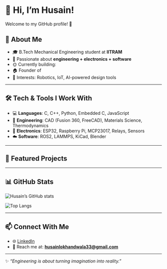 # 👋 Hi, I’m Husain!

Welcome to my GitHub profile! 🚀  

## 🌟 About Me
- 🎓 B.Tech Mechanical Engineering student at **IITRAM**  
- 🔧 Passionate about **engineering + electronics + software**  
- 🌞 Currently building:  
- 🏠 Founder of 
- 🤖 Interests: Robotics, IoT, AI-powered design tools  

---

## 🛠️ Tech & Tools I Work With
- 💻 **Languages**: C, C++, Python, Embedded C, JavaScript  
- 🔬 **Engineering**: CAD (Fusion 360, FreeCAD), Materials Science, Thermodynamics  
- 📡 **Electronics**: ESP32, Raspberry Pi, MCP23017, Relays, Sensors  
- ☁️ **Software**: ROS2, LAMMPS, KiCad, Blender  

---

## 🚀 Featured Projects

---

## 📊 GitHub Stats
![Husain’s GitHub stats](https://github-readme-stats.vercel.app/api?username=HusainBeepBop&show_icons=true&theme=radical)  

![Top Langs](https://github-readme-stats.vercel.app/api/top-langs/?username=HusainBeepBop&layout=compact&theme=radical)  

---

## 📫 Connect With Me
- 🌐 [LinkedIn](https://www.linkedin.com/in/husainlokii/) 
- 📧 Reach me at: **husainlokhandwala33@gmail.com**

---

✨ _“Engineering is about turning imagination into reality.”_
